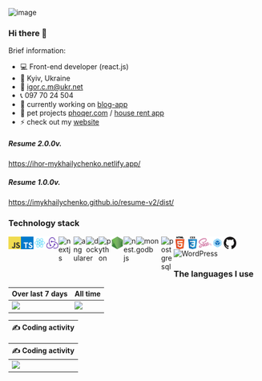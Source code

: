 ![image](https://user-images.githubusercontent.com/50461642/158031937-40d879d5-2381-4fd5-974f-4ec19c16a156.png)



### Hi there 👋

Brief information:

- 💻 Front-end developer (react.js)
- 📌 Kyiv, Ukraine
- 📧 igor.c.m@ukr.net
- 📞 097 70 24 504
- 🔭 currently working on [blog-app](https://blog-eta-teal.vercel.app/) 
- 🦮 pet projects [phoqer.com](http://phoqer.com/) / [house rent app](http://70.34.201.18)
- ⚡  check out my [website](https://ihor-mykhailychenko.netlify.app/)


##### Resume 2.0.0v.  
https://ihor-mykhailychenko.netlify.app/

##### Resume 1.0.0v.  
https://imykhailychenko.github.io/resume-v2/dist/


### Technology stack

<img align="left" alt="javascript" width="25px" src="https://raw.githubusercontent.com/github/explore/80688e429a7d4ef2fca1e82350fe8e3517d3494d/topics/javascript/javascript.png" />

<img align="left" alt="typescript" width="25px" src="https://raw.githubusercontent.com/github/explore/80688e429a7d4ef2fca1e82350fe8e3517d3494d/topics/typescript/typescript.png" />

<img align="left" alt="react" width="25px" src="https://raw.githubusercontent.com/github/explore/80688e429a7d4ef2fca1e82350fe8e3517d3494d/topics/react/react.png" />

<img align="left" alt="redux" width="25px" src="https://raw.githubusercontent.com/github/explore/80688e429a7d4ef2fca1e82350fe8e3517d3494d/topics/redux/redux.png" />

<img align="left" alt="nextjs" width="30px" src="https://upload.wikimedia.org/wikipedia/commons/thumb/8/8e/Nextjs-logo.svg/1200px-Nextjs-logo.svg.png" />

<img align="left" alt="angular" width="25px" src="https://user-images.githubusercontent.com/50461642/141482142-3f357dae-cf3e-4883-9792-5231eccb2021.png" />

<img align="left" alt="docker" width="25px" src="https://user-images.githubusercontent.com/50461642/141482533-96085de1-b15c-4fa9-ad4b-17b438129192.png" />

<img align="left" alt="python" width="25px" src="https://user-images.githubusercontent.com/50461642/141482002-d729fa25-bc18-468d-befa-8275158acaac.png" />

<img align="left" alt="node.js" width="25px" src="https://raw.githubusercontent.com/github/explore/80688e429a7d4ef2fca1e82350fe8e3517d3494d/topics/nodejs/nodejs.png" />

<img align="left" alt="nest.js" width="25px" src="https://user-images.githubusercontent.com/50461642/141481880-c40a3814-38c8-45b9-8b56-65d225b2defa.png" />

<img align="left" alt="mongodb" width="50px" src="https://user-images.githubusercontent.com/50461642/141482869-12558c6d-d156-4033-941f-818f765e1a89.png" />

<img align="left" alt="postgresql" width="25px" src="https://user-images.githubusercontent.com/50461642/141481707-4a2f18f1-36be-4869-b33c-04c3386e177f.png" />

<img align="left" alt="HTML5" width="25px" src="https://raw.githubusercontent.com/github/explore/80688e429a7d4ef2fca1e82350fe8e3517d3494d/topics/html/html.png" />

<img align="left" alt="CSS3" width="25px" src="https://raw.githubusercontent.com/github/explore/80688e429a7d4ef2fca1e82350fe8e3517d3494d/topics/css/css.png" />

<img align="left" alt="Sass" width="25px" src="https://raw.githubusercontent.com/github/explore/80688e429a7d4ef2fca1e82350fe8e3517d3494d/topics/sass/sass.png" />

<img align="left" alt="webpack" width="25px" src="https://raw.githubusercontent.com/github/explore/80688e429a7d4ef2fca1e82350fe8e3517d3494d/topics/webpack/webpack.png" />

<img align="left" alt="GitHub" width="25px" src="https://raw.githubusercontent.com/github/explore/78df643247d429f6cc873026c0622819ad797942/topics/github/github.png" />

<img alt="WordPress" width="25px" src="https://s.w.org/style/images/about/WordPress-logotype-wmark.png" />



### The languages I use

| Over last 7 days                                                                                                                                           | All time                                                                                                                                            |
| :------------------------------------------------------------------------------------------------------------------------------------------------------ | :------------------------------------------------------------------------------------------------------------------------------------------------------ |
| <img src="https://wakatime.com/share/@d6f8f864-5cc5-45d2-a16e-70f1d7f10da4/31130ee1-59f1-4827-813b-57cf7f49f9d1.svg" height="300px"> | <img src="https://wakatime.com/share/@d6f8f864-5cc5-45d2-a16e-70f1d7f10da4/d460868b-155e-456e-bf6d-66b8e16963f9.svg" height="300px"> |

| ✍️  Coding activity                                                                                                                                      |
| :------------------------------------------------------------------------------------------------------------------------------------------------------ |

| ✍️ Coding activity                                                                                                                                       |
| :------------------------------------------------------------------------------------------------------------------------------------------------------ |
| <img src="https://wakatime.com/share/@d6f8f864-5cc5-45d2-a16e-70f1d7f10da4/a8346f99-47f2-4e1c-beac-ef1c09073c73.svg" width="1000px">                    |
